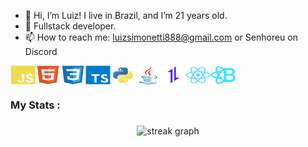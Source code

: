 - 👋 Hi, I’m Luiz! I live in Brazil, and I’m 21 years old.
- 🌱 Fullstack developer.
- 📫 How to reach me: luizsimonetti888@gmail.com or Senhoreu on Discord

<div style="display: inline-flex; left: 50%;"><br>
  <img align="center" title="JavaScript" height="30" width="40" src="https://raw.githubusercontent.com/devicons/devicon/master/icons/javascript/javascript-plain.svg">
  <img align="center" title="HTML"height="30" width="40" src="https://raw.githubusercontent.com/devicons/devicon/master/icons/html5/html5-original.svg">
  <img align="center" title="CSS" height="30" width="40" src="https://raw.githubusercontent.com/devicons/devicon/master/icons/css3/css3-original.svg">
  <img align="center" title="Typescript" height="30" width="40" src="https://raw.githubusercontent.com/devicons/devicon/master/icons/typescript/typescript-original.svg">
  <img align="center" title="Python" height="30" width="40" src="https://raw.githubusercontent.com/devicons/devicon/master/icons/python/python-original.svg">
  <img align="center" title="Java" height="30" width="40" src="https://raw.githubusercontent.com/devicons/devicon/master/icons/java/java-original.svg">
  <img align="center" title="Axios" height="30" width="40" src="https://raw.githubusercontent.com/devicons/devicon/master/icons/axios/axios-plain.svg">
  <img align="center" title="React with Tailwind css" height="30" width="40" src="https://raw.githubusercontent.com/devicons/devicon/master/icons/react/react-original.svg">
  <img align="center" title="React with bootstrap" height="30" width="40" src="https://raw.githubusercontent.com/devicons/devicon/master/icons/reactbootstrap/reactbootstrap-original.svg">
</div>

###

<h3 align="left"> My Stats :</h3>

###

<div align="center">
  <img src="https://streak-stats.demolab.com?user=Senhoreuu&locale=en&mode=daily&theme=dark&hide_border=false&border_radius=5&order=3" height="220" alt="streak graph"  />
</div>
